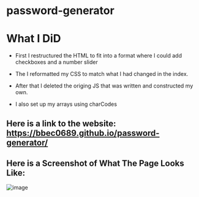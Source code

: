 # password-generator

# What I DiD

* First I restructured the HTML to fit into a format where I could add checkboxes and a number slider

* The I reformatted my CSS to match what I had changed in the index.

* After that I deleted the origing JS that was written and constructed my own.

* I also set up my arrays using charCodes 

## Here is a link to the website: https://bbec0689.github.io/password-generator/


## Here is a Screenshot of What The Page Looks Like:
![image](https://user-images.githubusercontent.com/71798106/98994797-9d4f4880-24ed-11eb-9977-49c325594953.png)
